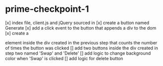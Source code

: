 # prime-checkpoint-1

[x] index file, client.js and jQuery sourced in
[x] create a button named Generate
[x] add a click event to the button that appends a div to the dom
[x] create a <p> element inside the div created in the previous step that counts the number of times the button was clicked
[] add two buttons inside the div created in step two named 'Swap' and 'Delete'
[] add logic to change background color when 'Swap' is clicked
[] add logic for delete button